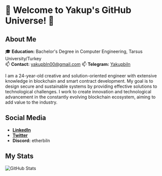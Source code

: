 # 🚀 Welcome to Yakup's GitHub Universe! 🌟

## About Me
🎓 **Education:** Bachelor's Degree in Computer Engineering, Tarsus University/Turkey   
📫 **Contact:** yakupbln00@gmail.com
📫 **Telegram:** [Yakupbiln](https://t.me/Yakupbiln)

I am a 24-year-old creative and solution-oriented engineer with extensive knowledge in blockchain and smart contract development. My goal is to design secure and sustainable systems by providing effective solutions to technological challenges. I work to create innovation and technological advancement in the constantly evolving blockchain ecosystem, aiming to add value to the industry.

## Social Media
- **[LinkedIn](https://www.linkedin.com/in/yakup-bilen-911374239/)**
- **[Twitter](https://x.com/Yakupbiln)**
- **Discord:** etherbiln

## My Stats
![GitHub Stats](http://github-profile-summary-cards.vercel.app/api/cards/profile-details?username=etherbiln&theme=github_dark)
